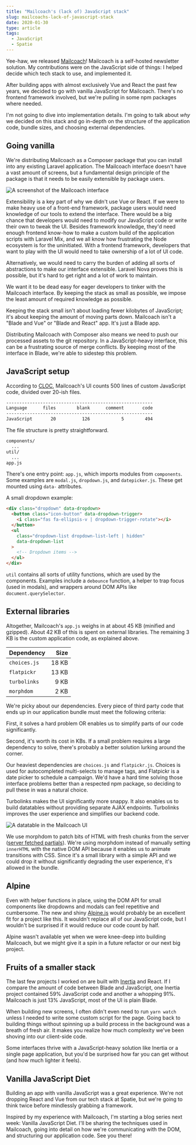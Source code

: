 ```yaml
---
title: "Mailcoach's (lack of) JavaScript stack"
slug: mailcoachs-lack-of-javascript-stack
date: 2020-01-30
type: article
tags:
  - JavaScript
  - Spatie
---
```


Yee-haw, we released [Mailcoach](https://mailcoach.app)! Mailcoach is a self-hosted newsletter solution. My contributions were on the JavaScript side of things: I helped decide which tech stack to use, and implemented it.

After building apps with almost exclusively Vue and React the past few years, we decided to go with vanilla JavaScript for Mailcoach. There's no frontend framework involved, but we're pulling in some npm packages where needed.

I'm not going to dive into implementation details. I'm going to talk about *why* we decided on this stack and go in-depth on the structure of the application code, bundle sizes, and choosing external dependencies.

<!--more-->

## Going vanilla

We're distributing Mailcoach as a Composer package that you can install into any existing Laravel application. The Mailcoach interface doesn't have a vast amount of screens, but a fundamental design principle of the package is that it needs to be easily extensible by package users.

![A screenshot of the Mailcoach interface](/media/mailcoach/mailcoach-ui.jpg)

Extensibility is a key part of why we didn't use Vue or React. If we were to make heavy use of a front-end framework, package users would need knowledge of our tools to extend the interface. There would be a big chance that developers would need to modify our JavaScript code or write their own to tweak the UI. Besides framework knowledge, they'd need enough frontend know-how to make a custom build of the application scripts with Laravel Mix, and we all know how frustrating the Node ecosystem is for the uninitiated. With a frontend framework, developers that want to play with the UI would need to take ownership of a lot of UI code.

Alternatively, we would need to carry the burden of adding all sorts of abstractions to make our interface extensible. Laravel Nova proves this is possible, but it's hard to get right and a lot of work to maintain.

We want it to be dead easy for eager developers to tinker with the Mailcoach interface. By keeping the stack as small as possible, we impose the least amount of required knowledge as possible.

Keeping the stack small isn't about loading fewer kilobytes of JavaScript; it's about keeping the amount of moving parts down. Mailcoach isn't a "Blade and Vue" or "Blade and React" app. It's just a Blade app.

Distributing Mailcoach with Composer also means we need to push our processed assets to the git repository. In a JavaScript-heavy interface, this can be a frustrating source of merge conflicts. By keeping most of the interface in Blade, we're able to sidestep this problem.

## JavaScript setup

According to [CLOC](https://github.com/AlDanial/cloc), Mailcoach's UI counts 500 lines of custom JavaScript code, divided over 20-ish files.

```txt
--------------------------------------------------------
Language      files        blank      comment       code
--------------------------------------------------------
JavaScript       20          126            5        494
```

The file structure is pretty straightforward.

```txt
components/
  ...
util/
  ...
app.js
```

There's one entry point: `app.js`, which imports modules from `components`. Some examples are `modal.js`, `dropdown.js`, and `datepicker.js`. These get mounted using `data-` attributes.

A small dropdown example:

```html
<div class="dropdown" data-dropdown>
  <button class="icon-button" data-dropdown-trigger>
    <i class="fas fa-ellipsis-v | dropdown-trigger-rotate"></i>
  </button>
  <ul
    class="dropdown-list dropdown-list-left | hidden"
    data-dropdown-list
  >
    <!-- Dropdown items -->
  </ul>
</div>
```

`util` contains all sorts of utility functions, which are used by the components. Examples include a `debounce` function, a helper to trap focus (used in modals), and wrappers around DOM APIs like `document.querySelector`.

## External libraries

Altogether, Mailcoach's `app.js` weighs in at about 45 KB (minified and gzipped). About 42 KB of this is spent on external libraries. The remaining 3 KB is the custom application code, as explained above.

| Dependency | Size |
|:---|--:|
| `choices.js` | 18 KB |
| `flatpickr` | 13 KB |
| `turbolinks` | 9 KB |
| `morphdom` | 2 KB |

We're picky about our dependencies. Every piece of third party code that ends up in our application bundle must meet the following criteria:

First, it solves a hard problem OR enables us to simplify parts of our code significantly.

Second, it's worth its cost in KBs. If a small problem requires a large dependency to solve, there's probably a better solution lurking around the corner.

Our heaviest dependencies are `choices.js` and `flatpickr.js`. Choices is used for autocompleted multi-selects to manage tags, and Flatpickr is a date picker to schedule a campaign. We'd have a hard time solving those interface problems better than a respected npm package, so deciding to pull these in was a natural choice.

Turbolinks makes the UI significantly more snappy. It also enables us to build datatables without providing separate AJAX endpoints. Turbolinks improves the user experience and simplifies our backend code.

![A datatable in the Mailcoach UI](/media/mailcoach/mailcoach-datatable.jpg)

We use morphdom to patch bits of HTML with fresh chunks from the server ([server fetched partials](https://laracasts.com/series/javascript-techniques-for-server-side-developers/episodes/1)). We're using morphdom instead of manually setting `innerHTML` with the native DOM API because it enables us to animate transitions with CSS. Since it's a small library with a simple API and we could drop it without significantly degrading the user experience, it's allowed in the bundle.

## Alpine

Even with helper functions in place, using the DOM API for small components like dropdowns and modals can feel repetitive and cumbersome. The new and shiny [Alpine.js](https://github.com/alpinejs/alpine) would probably be an excellent fit for a project like this. It wouldn't replace all of our JavaScript code, but I wouldn't be surprised if it would reduce our code count by half.

Alpine wasn't available yet when we were knee-deep into building Mailcoach, but we might give it a spin in a future refactor or our next big project.

## Fruits of a smaller stack

The last few projects I worked on are built with [Inertia](https://inertiajs.com) and React. If I compare the amount of code between Blade and JavaScript, one Inertia project contained 59% JavaScript code and another a whopping 91%. Mailcoach is just 13% JavaScript, most of the UI is plain Blade.

When building new screens, I often didn't even need to run `yarn watch` unless I needed to write some custom script for the page. Going back to building things without spinning up a build process in the background was a breath of fresh air. It makes you realize how much complexity we've been shoving into our client-side code.

Some interfaces thrive with a JavaScript-heavy solution like Inertia or a single page application, but you'd be surprised how far you can get without (and how much lighter it feels).

## Vanilla JavaScript Diet

Building an app with vanilla JavaScript was a great experience. We're not dropping React and Vue from our tech stack at Spatie, but we're going to think twice before mindlessly grabbing a framework.

Inspired by my experience with Mailcoach, I'm starting a blog series next week: Vanilla JavaScript Diet. I'll be sharing the techniques used in Mailcoach, going into detail on how we're communicating with the DOM, and structuring our application code. See you there!
